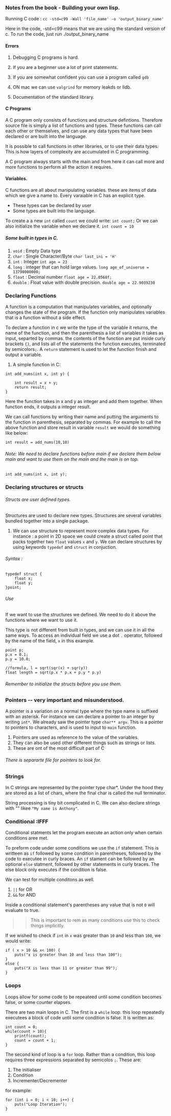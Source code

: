  ### Notes from the book - Building your own lisp.

Running C code :
`cc -std=c99 -Wall 'file_name' -o 'output_binary_name'`

Here in the code, -std=c99 means that we are using the standard version of c.
To run the code, just run ./output_binary_name 

#### Errors
1. Debugging C programs is hard.
2. If you are a beginner use a lot of print statements.
3. If you are somewhat confident you can use a program called `gdb` 
4. ON mac we can use `valgrind` for memory leakds or lldb.

5. Documentation of the standard library.

#### C Programs
A C program only consists of functions and structure defintions. Therefore source file is simply a list of functions and types. These functions can call each other or themselves, and can use any data types that have been declared or are built into the language.

It is possible to call functions in other libraries, or to use their data types. This is how layers of complexity are accumulated in C programming. 

A C program always starts with the main and from here it can call more and more functions to perform all the action it requires.

#### Variables.
C functions are all about manipulating variables. these are items of data which we give a name to.
Every varaiable in C has an explicit type. 
- These types can be declared by user 
- Some types are built into the language.

To create a a new `int` called `count` we could write:
`int count;`
Or we can also initialize the variable when we declare it.
`int count = 10`

##### Some built in types in C.
1. `void` : Empty Data type
2. `char` : Single Character/Byte `char last_ini = 'H'`
3. `int` : Integer `int age = 23`
4. `long` : integer that can hold large values. `long age_of_universe = 13798000000;`
5. `float` : Decimal number `float age = 22.0568f;`
6. `double` : Float value with double precision. `double age = 22.9039230`

### Declaring Functions

A function is a computation that manipulates variables, and optionally changes the state of the program. If the function only manipulates variables that is a function without a side effect.

To declare a function in c we write the type of the variable it returns, the name of the function, and then the parenthesis a list of variables it takes as input, separted by commas. the contents of the function are put inside curly brackets `{}`, and lists all of the statements the function executes, terminated by semicolors`;`. A `return` statement is used to let the function finish and output a variable.

1. A simple function in C:
<!-- So this is how you do multi line codes-->
```
int add_nums(int x, int y) {

    int result = x + y;
    return result;
}
```

Here the function takes in x and y as integer and add them together. When function ends, it outputs a integer result.

We can call functions by writing their name and putting the arguments to the function in parenthesis, separated by commas. For example to call the above function and store result in variable `result` we would do something like below:

`int result = add_nums(10,10)`

###### Note: We need to declare functions before main if we declare them below main and want to use them on the main and the main is on top.

`int add_nums(int x, int y);`


### Declaring structures or structs
###### Structs are user defined types.
Structures are used to declare new types. Structures are several variables bundled together into a single package.
1. We can use structure to represent more complex data types. For instance : a point in 2D space we could create a struct called point that packs together two `float` values `x` and `y`. 
We can declare structures by using keywords `typedef` and `struct` in conjuction.

###### Syntax :
```
typedef struct {
    float x;
    float y;
}point;
```
###### Use
If we want to use the structures we defined. We need to do it above the functions where we want to use it. 

This type is not different from built in types, and we can use it in all the same ways. To access an individual field we use a dot `.` operator, followed by the name of the field, `x` in this example.

```
point p;
p.x = 0.1;
p.y = 10.0;

//formula, l = sqrt(sqr(x) + sqr(y))
float length = sqrt(p.x * p.x + p.y * p.y)

```
###### Remember to initialize the structs before you use them.


### Pointers -- very important and misunderstood.

A pointer is a variation on a normal type where the type name is suffixed with an asterisk. For instance we can declare a pointer to an integer by writing
`int*`. We already saw the pointer type `char** argv`. This is a pointer to pointers to characters, and is used to input to `main` function.

1. Pointers are used as reference to the value of the variables.
2. They can also be used other different things such as strings or lists.
3. These are ont of the most difficult part of C

###### There is separarte file for pointers to look for.

### Strings
In C strings are represented by the pointer type char*. Under the hood they are stored as a list of chars, where the final char is called the null terminator. 

String processing is tiny bit complicated in C. We can also declare strings with "" likee `"My name is Anthony"`.

### Conditional :IFFF
Conditional statments let the program execute an action only when certain conditions aree met.

To preform code under some conditions we use the `if` statement. This is writteen as `if` followed by some condition in parentheses, followed by the code to executee in curly braces. An `if` stament can be followed by an optional `else` statment, followed by other statements in curly braces. The else block only executes if the condition is false.

We can test for multiple conditons as well. 
1. `||` for OR
2. `&&` for AND

Inside a conditional statement's parentheses any value that is not `0` will evaluate to true. 
>> This is important to rem as many conditions use this to check things implicitly.

If we wished to check if `int` in `x` was greater than `10` and less than `100`, we would write:

```
if ( x > 10 && x< 100) {
    puts("x is greater than 10 and less than 100");
}
else {
    puts("X is less than 11 or greater than 99");
}
```

### Loops 

Loops allow for some code to be repeateed until some condition becomes false, or some counter elapses.

There are two main loops in C. The first is a `while` loop. this loop repeatedly executees a block of code until some condition is false. It is written as:

```
int count = 0;
while(count > 10){
    printf(count);
    count = count + 1;
}
```

The second kind of loop is a `for` loop. Rather than a condition, this loop requires three expressions separated by semicolos `;`.
These are:
1. The initialiser
2. Condition
3. Incrementer/Decrementer

for example:

```
for (int i = 0; i < 10; i++) {
    puts("Loop Iteration");
}
```
